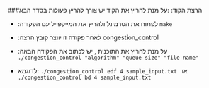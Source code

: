 ###הרצת הקוד:
:על מנת להריץ את הקוד יש צורך להריץ פעולות בסדר הבא
- :לפתוח את הטרמינל ולהריץ את המייקפייל עם הפקודה
 `make`
- :לאחר פקודה זו יווצר קובץ הרצה
congestion_control

- :על מנת להריץ את התוכנית , יש לכתוב את הפקודה הבאה
 `./congestion_control "algorithm" "queue size" "file name"`

- לדוגמא:
 `./congestion_control edf 4 sample_input.txt `
 או
   `./congestion_control bd 4 sample_input.txt `

